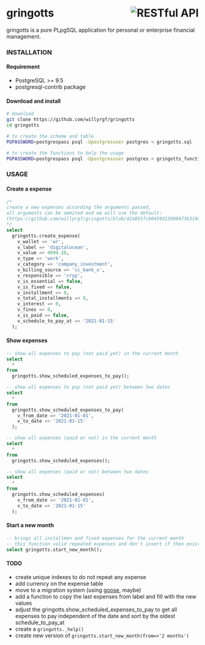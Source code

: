 # <img align="right" src="https://vignette.wikia.nocookie.net/harrypotter/images/e/e3/Potter_vault.jpg/revision/latest/scale-to-width-down/400" alt="RESTful API" title="RESTful API"> gringotts
gringotts is a pure PLpgSQL application for personal or enterprise financial management.


### INSTALLATION

#### Requirement
- PostgreSQL >= 9.5
- postgresql-contrib package

#### Download and install 
```sh
# download
git clone https://github.com/willyrgf/gringotts
cd gringotts
```
```sh
# to create the scheme and table
PGPASSWORD=postgrespass psql -Upostgresuser postgres < gringotts.sql

# to create the functions to help the usage
PGPASSWORD=postgrespass psql -Upostgresuser postgres < gringotts_functions.sql
```

### USAGE

#### Create a expense
```sql
/*
create a new expenses according the arguments passed,
all arguments can be ommited and we will use the default:
(https://github.com/willyrgf/gringotts/blob/42a855fcb0459d139894736319d12b010e57a030/gringotts_functions.sql#L271)
*/
select
  gringotts.create_expense(
    v_wallet => 'wr',
    v_label => 'digitalocean',
    v_value => 4094.28,
    v_type => 'work',
    v_category => 'company_investment',
    v_billing_source => 'cc_bank_x',
    v_responsible => 'cryp',
    v_is_essential => false,
    v_is_fixed => false,
    v_installment => 0,
    v_total_installments => 0,
    v_interest => 0,
    v_fines => 0,
    v_is_paid => false,
    v_schedule_to_pay_at => '2021-01-15'
  );
```

#### Show expenses
```sql
-- show all expenses to pay (not paid yet) in the current month
select
  *
from
  gringotts.show_scheduled_expenses_to_pay();

-- show all expenses to pay (not paid yet) between two dates
select
  *
from
  gringotts.show_scheduled_expenses_to_pay(
    v_from_date => '2021-01-01',
    v_to_date => '2021-01-15'
  );
```

```sql
-- show all expenses (paid or not) in the current month
select
  *
from
  gringotts.show_scheduled_expenses();

-- show all expenses (paid or not) between two dates
select
  *
from
  gringotts.show_scheduled_expenses(
    v_from_date => '2021-01-01',
    v_to_date => '2021-01-15'
  );
```

#### Start a new month
```sql
-- brings all installmen and fixed expenses for the current month 
-- this function valid repeated expenses and don't insert if then exist
select gringotts.start_new_month();
```

#### TODO
- create unique indexes to do not repeat any expense
- add currency on the expense table
- move to a migration system (using [goose](https://github.com/pressly/goose), maybe)
- add a function to copy the last expenses from label and fill with the new values
- adjust the gringotts.show_scheduled_expenses_to_pay to get all expenses to pay independent of the date and sort by the oldest schedule_to_pay_at
- create a `gringotts._help()`
- create new version of `gringotts.start_new_month(from=>'2 months')`

